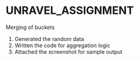 # UNRAVEL_ASSIGNMENT
Merging of buckets

1) Generated the random data 
2) Written the code for aggregation logic
3) Attached the screenshot for sample output
